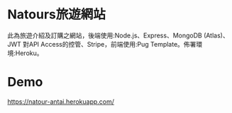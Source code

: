 # Natours旅遊網站
此為旅遊介紹及訂購之網站，後端使用:Node.js、Express、MongoDB (Atlas)、JWT 對API Access的控管、Stripe，前端使用:Pug Template。佈署環境:Heroku。
# Demo
https://natour-antai.herokuapp.com/
